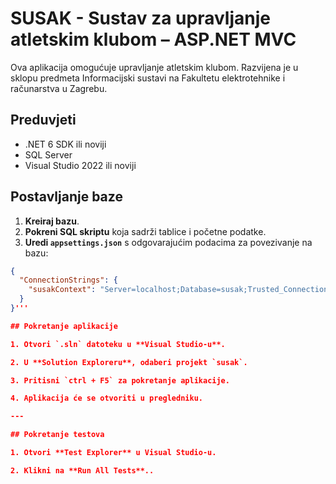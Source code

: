﻿# SUSAK - Sustav za upravljanje atletskim klubom – ASP.NET MVC

Ova aplikacija omogućuje upravljanje atletskim klubom. Razvijena je u sklopu predmeta Informacijski sustavi na Fakultetu elektrotehnike i računarstva u Zagrebu.

## Preduvjeti

- .NET 6 SDK ili noviji  
- SQL Server  
- Visual Studio 2022 ili noviji

## Postavljanje baze

1. **Kreiraj bazu**.
2. **Pokreni SQL skriptu** koja sadrži tablice i početne podatke.
3. **Uredi `appsettings.json`** s odgovarajućim podacima za povezivanje na bazu:

```json
{
  "ConnectionStrings": {
    "susakContext": "Server=localhost;Database=susak;Trusted_Connection=True;"
  }
}'''

## Pokretanje aplikacije

1. Otvori `.sln` datoteku u **Visual Studio-u**.

2. U **Solution Exploreru**, odaberi projekt `susak`.

3. Pritisni `ctrl + F5` za pokretanje aplikacije.

4. Aplikacija će se otvoriti u pregledniku.

---

## Pokretanje testova

1. Otvori **Test Explorer** u Visual Studio-u.

2. Klikni na **Run All Tests**..

